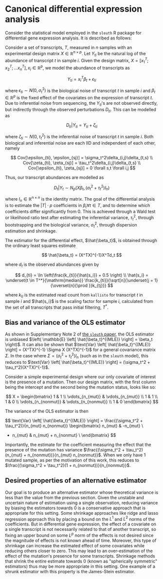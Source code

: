 # Canonical differential expression analysis

Consider the statistical model employed in the `sleuth` R package for differential gene expression analysis.
It is described as follows:

Consider a set of transcripts, $T$, measured in $n$ samples with an experimental design matrix $X \in \mathbb{R}^{n \times p}$.
Let $Y_{ti}$ be the natural log of the abundance of transcript $t$ in sample $i$.
Given the design matrix, $X = [x_1^T; x_2^T; ... x_n^T], x_i \in \mathbb{R}^p$, we model the abundance of transcripts as

$$
Y_{ti} = x_i^T \beta_t + \epsilon_{ti}
$$

where $\epsilon_{ti} \sim N(0, \sigma_t^2)$ is the biological noise of transcript $t$ in sample $i$ and $\beta_t \in \mathbb{R}^p$ is the fixed effect of the covariates on the expression of transcript $t$.
Due to inferential noise from sequencing, the $Y_{ti}$'s are not observed directly, but indirectly through the observed perturbations $D_{ti}$.
This can be modelled as

$$
D_{ti} | Y_{ti} = Y_{ti} + \zeta_{ti}
$$

where $\zeta_{ti} \sim N(0, \tau_t^2)$ is the inferential noise of transcript $t$ in sample $i$.
Both biological and inferential noise are each IID and independent of each other, namely

$$
Cov[\epsilon_{ti}, \epsilon_{sj}] = \sigma_t^2\delta_{i,j}\delta_{t,s} \\
Cov[\zeta_{ti}, \zeta_{sj}] = \tau_t^2\delta_{i,j}\delta_{t,s} \\
Cov[\epsilon_{ti}, \zeta_{sj}] = 0 \forall s,t \forall i,j
$$

Thus, our transcript abundances are modelled as

$$
D_{t} | Y_{t} \sim N_p(X\beta_t, (\sigma_t^2 + \tau_t^2)I_n)
$$

where $I_n \in \mathbb{R}^{n \times n}$ is the identity matrix.
The goal of the differential analysis is to estimate the $|T| \cdot p$ coefficients in $\beta_t \forall t \in T$, and to determine which coefficients differ significantly from 0.
This is achieved through a Wald test or likelihood ratio test after estimating the inferential variance, $\tau_t^2$, through bootstrapping and the biological variance, $\sigma_t^2$, through dispersion estimation and shrinkage.

The estimator for the differential effect, $\hat{\beta_t}$, is obtained through the ordinary least squares estimate

$$
\hat{\beta_t} = (X^TX)^{-1}X^Td_t
$$

where $d_t$ is the observed abundances given by

$$
d_{ti} = \ln \left(\frac{k_{ti}}{\hat{s_i}} + 0.5 \right) \\
\hat{s_i} = \underset{t \in T^*}{\mathrm{median}} \frac{k_{ti}}{\sqrt[n]{\underset{j = 1}{\overset{n}{\prod }}k_{tj}}}
$$

where $k_{ti}$ is the estimated read count from `kallisto` for transcript $t$ in sample $i$ and $\hat{s_i}$ is the scaling factor for sample $i$, calculated from the set of all transcripts that pass initial filtering, $T^*$.

## Bias and variance of the OLS estimator

As shown in Supplementary Note 2 of [the `sleuth` paper](https://doi.org/10.1038/nmeth.4324), the OLS estimator is unbiased $\left( \mathbb{E} \left[ \hat{\beta_t}^{(MLE)} \right] = \beta_t \right)$.
It can also be shown that $\text{Var} \left[ \hat{\beta_t}^{(MLE)} \right] = (X^TX)^{-1} \Sigma X (X^TX)^{-1}$ for a general covariance matrix $\Sigma$.
In the case where $\Sigma = (\sigma_t^2 + \tau_t^2)I_n$ (such as in the `sleuth` model), this reduces to $\text{Var} \left[ \hat{\beta_t}^{(MLE)} \right] = (\sigma_t^2 + \tau_t^2)(X^TX)^{-1}$.

Consider a simple experimental design where our only covariate of interest is the presence of a mutation.
Then our design matrix, with the first column being the intercept and the second being the mutation status, looks like so:

$$
X =
\begin{bmatrix}
1 & 1 \\
\vdots_{n_{mut}} & \vdots_{n_{mut}} \\
1 & 1 \\
1 & 0 \\
\vdots_{n_{nonmut}} & \vdots_{n_{nonmut}} \\
1 & 0
\end{bmatrix}
$$

The variance of the OLS estimator is then

$$
\text{Var} \left[ \hat{\beta_t}^{(MLE)} \right] = \frac{(\sigma_t^2 + \tau_t^2)}{n_{mut} n_{nonmut}}
\begin{bmatrix}
n_{mut} & -n_{mut} \\
- n_{mut} & n_{mut} + n_{nonmut} \\
\end{bmatrix}
$$

Importantly, the estimate for the coefficient measuring the effect that the presence of the mutation has variance $\frac{(\sigma_t^2 + \tau_t^2)(n_{mut} + n_{nonmut})}{n_{mut} n_{nonmut}}$.
When we only have 1 mutated sample, as per the motivation of this work, this reduces to $\frac{(\sigma_t^2 + \tau_t^2)(1 + n_{nonmut})}{n_{nonmut}}$.

## Desired properties of an alternative estimator

Our goal is to produce an alternative estimator whose theoretical variance is less than the value from the previous section.
Given the unstable and uncertain nature of estimation using a single observation, reducing variance by biasing the estimators towards 0 is a conservative approach that is appropriate for this setting.
Some shrinkage approaches like ridge and lasso regression approach this by placing a bound on the $L^1$ and $L^2$ norms of the coefficients.
But in differential gene expression, the effect of a covariate on a single transcript is not necessarily related to that of another transcript, so fixing an upper bound on some $L^p$ norm of the effects is not desired since the magnitude of effects is not known ahead of time.
Moreover, this type of shrinkage can increase the estimated effect of some covariates while reducing others closer to zero.
This may lead to an over-estimation of the effect of the mutation's presence for some transcripts.
Shrinkage methods that shrink the entire estimate towards 0 (known as "spherically symmetric" estimators) thus may be more appropriate in this setting.
One example of a shrunk estimator with this property is the James-Stein estimator.

